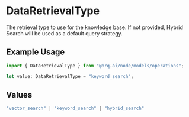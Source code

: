 # DataRetrievalType

The retrieval type to use for the knowledge base. If not provided, Hybrid Search will be used as a default query strategy.

## Example Usage

```typescript
import { DataRetrievalType } from "@orq-ai/node/models/operations";

let value: DataRetrievalType = "keyword_search";
```

## Values

```typescript
"vector_search" | "keyword_search" | "hybrid_search"
```
